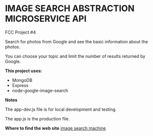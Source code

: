 IMAGE SEARCH ABSTRACTION MICROSERVICE API
=========================================

FCC Project #4

Search for photos from Google and see the basic information about the photos.

You can choose your topic and limit the number of results returned by Google.

**This project uses:**
- MongoDB
- Express
- node-google-image-search

**Notes**

The app-dev.js file is for local development and testing.

The app.js is the production file.

**Where to find the web site**
[image search machine](https://ruddy-shelf.glitch.me/)
